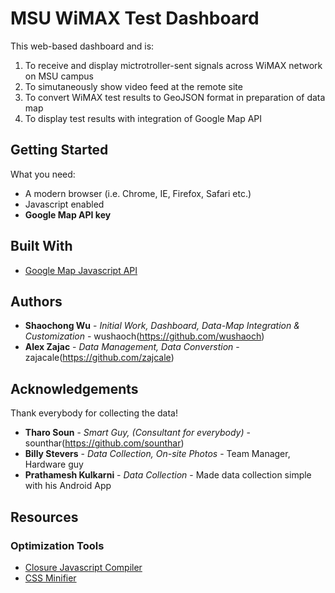 # MSU WiMAX Test Dashboard

This web-based dashboard and is: 

  1. To receive and display mictrotroller-sent signals across WiMAX network on MSU campus
  2. To simutaneously show video feed at the remote site
  3. To convert WiMAX test results to GeoJSON format in preparation of data map
  4. To display test results with integration of Google Map API

## Getting Started

What you need:

  * A modern browser (i.e. Chrome, IE, Firefox, Safari etc.)
  * Javascript enabled
  * **Google Map API key**
  
## Built With

* [Google Map Javascript API](https://developers.google.com/maps/documentation/javascript/)

## Authors

* **Shaochong Wu** - *Initial Work, Dashboard, Data-Map Integration & Customization* - wushaoch(https://github.com/wushaoch)
* **Alex Zajac** - *Data Management, Data Converstion* - zajacale(https://github.com/zajcale)

## Acknowledgements

Thank everybody for collecting the data!
* **Tharo Soun** - *Smart Guy, (Consultant for everybody)* - sounthar(https://github.com/sounthar)
* **Billy Stevers** - *Data Collection, On-site Photos* - Team Manager, Hardware guy
* **Prathamesh Kulkarni** - *Data Collection* - Made data collection simple with his Android App

## Resources

  ### Optimization Tools
  * [Closure Javascript Compiler](https://closure-compiler.appspot.com/)
  * [CSS Minifier](https://cssminifier.com/)
    
    


